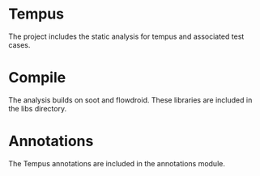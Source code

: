 # Tempus
The project includes the static analysis for tempus and associated test cases.

# Compile
The analysis builds on soot and flowdroid. These libraries are included in the libs directory.

# Annotations
The Tempus annotations are included in the annotations module.